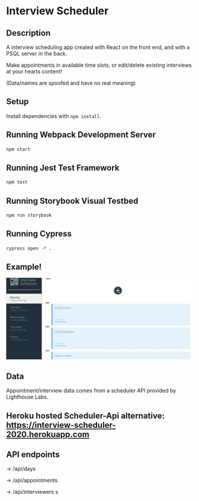# Interview Scheduler

## Description

 A interview scheduling app created with React on the front end, and with a PSQL server in the back.

 Make appointments in available time slots, or edit/delete existing interviews at your hearts content!

 (Data/names are spoofed and have no real meaning)

## Setup

Install dependencies with `npm install`.

## Running Webpack Development Server

```sh
npm start
```

## Running Jest Test Framework

```sh
npm test
```

## Running Storybook Visual Testbed

```sh
npm run storybook
```
## Running Cypress 

```sh
cypress open -P .
```

## Example!

![](public/images/scheduler.gif)

## Data
 Appointment/interview data comes from a scheduler API provided by Lighthouse Labs. 

   

 ## Heroku hosted Scheduler-Api alternative: https://interview-scheduler-2020.herokuapp.com

 ## API endpoints 

 -> /api/days

 -> /api/appointments

 -> /api/interviewers
s
